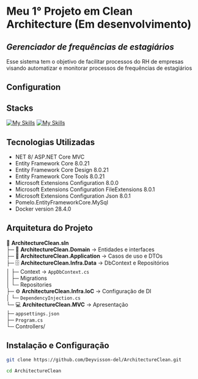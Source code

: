 # Meu 1° Projeto em Clean Architecture (Em desenvolvimento)
## _Gerenciador de frequências de estagiários_
 Esse sistema tem o objetivo de facilitar processos do RH de empresas visando automatizar e monitorar processos de frequências de estagiários
## Configuration
## Stacks
[![My Skills](https://skillicons.dev/icons?i=html,css,js)](https://skillicons.dev) 
[![My Skills](https://skillicons.dev/icons?i=cs,dotnet,mysql,docker)](https://skillicons.dev)

## Tecnologias Utilizadas

- NET 8/ ASP.NET Core MVC
- Entity Framework Core 8.0.21
- Entity Framework Core Design 8.0.21
- Entity Framework Core Tools 8.0.21
- Microsoft Extensions Configuration 8.0.0
- Microsoft Extensions Configuration FileExtensions 8.0.1
- Microsoft Extensions Configuration Json 8.0.1
- Pomelo.EntityFrameworkCore.MySql
- Docker version 28.4.0

## Arquitetura do Projeto

📁 **ArchitectureClean.sln** </br>
├─ 🧩 **ArchitectureClean.Domain** → Entidades e interfaces  
├─ 🧠 **ArchitectureClean.Application** → Casos de uso e DTOs  
├─ 🗄️ **ArchitectureClean.Infra.Data** → DbContext e Repositórios  
│  ├─ Context → `AppDbContext.cs`  
│  ├─ Migrations  
│  └─ Repositories  
├─ ⚙️ **ArchitectureClean.Infra.IoC** → Configuração de DI  
│  └─ `DependencyInjection.cs`  
└─ 💻 **ArchitectureClean.MVC** → Apresentação  
   ├─ `appsettings.json`  
   ├─ `Program.cs`  
   └─ Controllers/



## Instalação e Configuração
```sh
git clone https://github.com/Deyvisson-del/ArchitectureClean.git

cd ArchitectureClean

````
